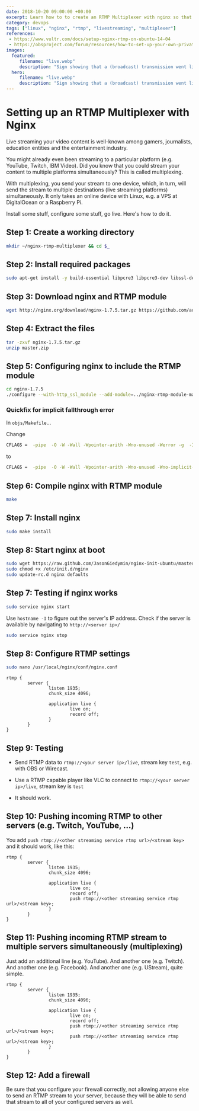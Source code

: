 ```yaml
---
date: 2018-10-20 09:00:00 +00:00
excerpt: Learn how to to create an RTMP Multiplexer with nginx so that you're able to stream video content to different servers simultaneously...
category: devops
tags: ["linux", "nginx", "rtmp", "livestreaming", "multiplexer"]
references:
 - https://www.vultr.com/docs/setup-nginx-rtmp-on-ubuntu-14-04 
 - https://obsproject.com/forum/resources/how-to-set-up-your-own-private-rtmp-server-using-nginx.50/
images:
  featured:
     filename: "live.webp"
     description: "Sign showing that a (broadcast) transmission went live"
  hero:
     filename: "live.webp"
     description: "Sign showing that a (broadcast) transmission went live"
---
```


# Setting up an RTMP Multiplexer with Nginx

Live streaming your video content is well-known among gamers, journalists, education entities and the entertainment industry.

You might already even been streaming to a particular platform (e.g. YouTube, Twitch, IBM Video). Did you know that you could stream your content to multiple platforms simultaneously? This is called multiplexing.

With multiplexing, you send your stream to one device, which, in turn, will send the stream to multiple destinations (live streaming platforms) simultaneously. It only takes an online device with Linux, e.g. a VPS at DigitalOcean or a Raspberry Pi.

Install some stuff, configure some stuff, go live. Here's how to do it.


## Step 1: Create a working directory

```sh
mkdir ~/nginx-rtmp-multiplexer && cd $_
```

## Step 2: Install required packages

```sh
sudo apt-get install -y build-essential libpcre3 libpcre3-dev libssl-dev unzip
```

## Step 3: Download nginx and RTMP module

```sh
wget http://nginx.org/download/nginx-1.7.5.tar.gz https://github.com/arut/nginx-rtmp-module/archive/master.zip
```

## Step 4: Extract the files

```sh
tar -zxvf nginx-1.7.5.tar.gz
unzip master.zip
```

## Step 5: Configuring nginx to include the RTMP module

```sh
cd nginx-1.7.5
./configure --with-http_ssl_module --add-module=../nginx-rtmp-module-master
```

### Quickfix for implicit fallthrough error

In `objs/Makefile`...

Change

```sh
CFLAGS =  -pipe  -O -W -Wall -Wpointer-arith -Wno-unused -Werror -g  -I../nginx-rtmp-module-master
```

to

```sh
CFLAGS =  -pipe  -O -W -Wall -Wpointer-arith -Wno-unused -Wno-implicit-fallthrough -Werror -g  -I../nginx-rtmp-module-master
```

## Step 6: Compile nginx with RTMP module

```sh
make
```

## Step 7: Install nginx

```sh
sudo make install
```

## Step 8: Start nginx at boot

```sh
sudo wget https://raw.github.com/JasonGiedymin/nginx-init-ubuntu/master/nginx -O /etc/init.d/nginx
sudo chmod +x /etc/init.d/nginx
sudo update-rc.d nginx defaults
```

## Step 7: Testing if nginx works

```sh
sudo service nginx start
```

Use `hostname -I`  to figure out the server's IP address. Check if the server is available by navigating to `http://<server ip>/`

```sh
sudo service nginx stop
```

## Step 8: Configure RTMP settings

```sh
sudo nano /usr/local/nginx/conf/nginx.conf
```

```
rtmp {
        server {
                listen 1935;
                chunk_size 4096;

                application live {
                        live on;
                        record off;
                }
        }
}
```

## Step 9: Testing

- Send RTMP data to `rtmp://<your server ip>/live`, stream key `test`, e.g. with OBS or Wirecast.

- Use a RTMP capable player like VLC to connect to `rtmp://<your server ip>/live`, stream key is `test` 
- It should work.

## Step 10: Pushing incoming RTMP to other servers (e.g. Twitch, YouTube, ...)

You add `push rtmp://<other streaming service rtmp url>/<stream key>` and it should work, like this:

```
rtmp {
        server {
                listen 1935;
                chunk_size 4096;

                application live {
                        live on;
                        record off;
                        push rtmp://<other streaming service rtmp url>/<stream key>;
                }
        }
}
```

## Step 11: Pushing incoming RTMP stream to multiple servers simultaneously (multiplexing)

Just add an additional line (e.g. YouTube). And another one (e.g. Twitch). And another one (e.g. Facebook). And another one (e.g. UStream), quite simple.

```
rtmp {
        server {
                listen 1935;
                chunk_size 4096;

                application live {
                        live on;
                        record off;
                        push rtmp://<other streaming service rtmp url>/<stream key>;
                        push rtmp://<other streaming service rtmp url>/<stream key>;
                }
        }
}
```



## Step 12: Add a firewall

Be sure that you configure your firewall correctly, not allowing anyone else to send an RTMP stream to your server, because they will be able to send that stream to all of your configured servers as well.
